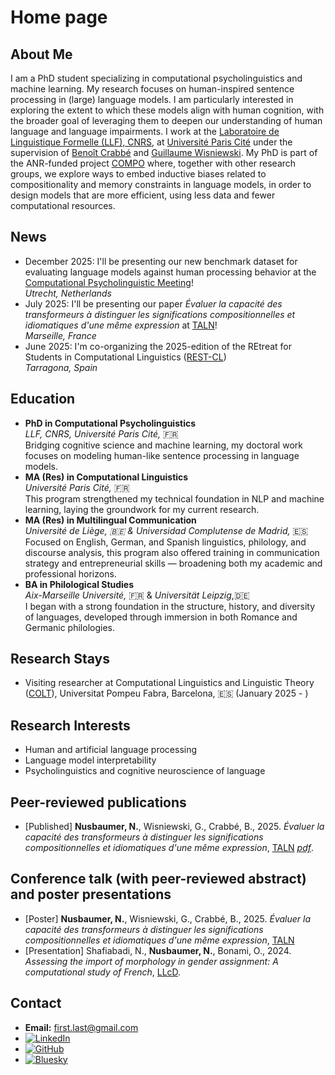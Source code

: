 # Home page

## About Me
I am a PhD student specializing in computational psycholinguistics and machine learning. My research focuses on human-inspired sentence processing in (large) language models. I am particularly interested in exploring the extent to which these models align with human cognition, with the broader goal of leveraging them to deepen our understanding of human language and language impairments. I work at the [Laboratoire de Linguistique Formelle (LLF), CNRS](http://www.llf.cnrs.fr/fr/presentation), at [Université Paris Cité](https://u-paris.fr) under the supervision of [Benoît Crabbé](https://scholar.google.com/citations?user=9vyYVd0AAAAJ&hl=fr&oi=ao) and [Guillaume Wisniewski](https://scholar.google.com/citations?user=knVG9GIAAAAJ&hl=fr&oi=ao). My PhD is part of the ANR-funded project [COMPO](https://anr-compo.github.io) where, together with other research groups, we explore ways to embed inductive biases related to compositionality and memory constraints in language models, in order to design models that are more efficient, using less data and fewer computational resources.

## News
- December 2025: I'll be presenting our new benchmark dataset for evaluating language models against human processing behavior at the [Computational Psycholinguistic Meeting](https://cpl2025.sites.uu.nl/programme/)!<br>
  _Utrecht, Netherlands_
- July 2025: I'll be presenting our paper _Évaluer la capacité des transformeurs à distinguer les significations compositionnelles et idiomatiques d'une même expression_ at [TALN](https://coria-taln-2025.lis-lab.fr)! <br>
  _Marseille, France_
- June 2025: I'm co-organizing the 2025-edition of the REtreat for Students in Computational Linguistics ([REST-CL](https://sites.google.com/ensc.fr/rest-cl2024/home?authuser=0)) <br>
   _Tarragona, Spain_

## Education
- **PhD in Computational Psycholinguistics** <br>
  _LLF, CNRS, Université Paris Cité,_ 🇫🇷 <br>
  Bridging cognitive science and machine learning, my doctoral work focuses on modeling human-like sentence processing in language models.
- **MA (Res) in Computational Linguistics** <br>
  _Université Paris Cité,_ 🇫🇷<br>
  This program strengthened my technical foundation in NLP and machine learning, laying the groundwork for my current research.
- **MA (Res) in Multilingual Communication** <br>
  _Université de Liège, 🇧🇪 & Universidad Complutense de Madrid,_ 🇪🇸<br>
  Focused on English, German, and Spanish linguistics, philology, and discourse analysis, this program also offered training in communication strategy and entrepreneurial skills — broadening both my academic and professional horizons.
- **BA in Philological Studies** <br>
  _Aix-Marseille Université,_ 🇫🇷 & _Universität Leipzig_,🇩🇪<br>
  I began with a strong foundation in the structure, history, and diversity of languages, developed through immersion in both Romance and Germanic philologies.

## Research Stays
- Visiting researcher at Computational Linguistics and Linguistic Theory ([COLT](https://www.upf.edu/web/colt)), Universitat Pompeu Fabra, Barcelona, 🇪🇸 (January 2025 - ) 

## Research Interests
- Human and artificial language processing
- Language model interpretability
- Psycholinguistics and cognitive neuroscience of language

## Peer-reviewed publications
- [Published] **Nusbaumer, N.**, Wisniewski, G., Crabbé, B., 2025. _Évaluer la capacité des transformeurs à distinguer les significations compositionnelles et idiomatiques d'une même expression_, [TALN](https://coria-taln-2025.lis-lab.fr)   [*pdf*](https://aclanthology.org/2025.jeptalnrecital-taln.22/).

## Conference talk (with peer-reviewed abstract) and poster presentations
- [Poster] **Nusbaumer, N.**, Wisniewski, G., Crabbé, B., 2025. _Évaluer la capacité des transformeurs à distinguer les significations compositionnelles et idiomatiques d'une même expression_, [TALN](https://coria-taln-2025.lis-lab.fr) 
- [Presentation] Shafiabadi, N., **Nusbaumer, N.**, Bonami, O., 2024. _Assessing the import of morphology in gender assignment: A computational study of French_, [LLcD](https://llcd2024.sciencesconf.org).


## Contact
- **Email:** first.last@gmail.com
- [![LinkedIn](https://img.shields.io/badge/LinkedIn-Profile-black?logo=linkedin)](https://fr.linkedin.com/in/nina-nusbaumer-752aab182/en)
- [![GitHub](https://img.shields.io/badge/GitHub-Profile-black?logo=github)](https://github.com/NinaNusb)
- [![Bluesky](https://img.shields.io/badge/BlueSky-Profile-black?logo=bluesky)](https://bsky.app/profile/nina-nusbaumer.bsky.social)


